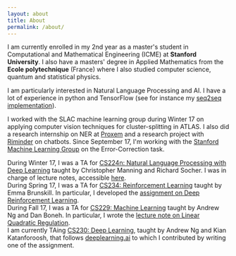 ```yaml
---
layout: about
title: About
permalink: /about/
---
```


I am currently enrolled in my 2nd year as a master's student in Computational and Mathematical Engineering (ICME) at <b>Stanford University</b>. I also have a masters' degree in Applied Mathematics from the <b>Ecole polytechnique</b> (France) where I also studied computer science, quantum and statistical physics. 

I am particularly interested in Natural Language Processing and AI. I have a lot of experience in python and TensorFlow (see for instance my <a href="https://github.com/guillaumegenthial/im2latex">seq2seq implementation</a>).

I worked with the SLAC machine learning group during Winter 17 on applying computer vision techniques for cluster-splitting in ATLAS. I also did a research internship on NER at <a href="https://www.proxem.com/en/">Proxem</a> and a research project with <a href="https://www.riminder.net">Riminder</a> on chatbots. Since September 17, I'm working with the <a href="https://stanfordmlgroup.github.io">Stanford Machine Learning Group</a> on the Error-Correction task. 

During Winter 17, I was a TA for <a href="http://web.stanford.edu/class/cs224n/">CS224n: Natural Language Processing with Deep Learning</a> taught by Christopher Manning and Richard Socher.  I was in charge of lecture notes, accessible <a href="https://github.com/stanfordnlp/cs224n-winter17-notes">here</a>.  
During Spring 17, I was a TA for <a href="">CS234: Reinforcement Learning</a> taught by Emma Brunskill. In particular, I developed the <a href="http://web.stanford.edu/class/cs234/assignment2/index.html">assignment on Deep Reinforcement Learning</a>.  
During Fall 17, I was a TA for <a href="http://cs229.stanford.edu">CS229: Machine Learning</a> taught by Andrew Ng and Dan Boneh. In particular, I wrote the <a href="http://cs229.stanford.edu/notes/cs229-notes13.pdf">lecture note on Linear Quadratic Regulation</a>.  
I am currently TAing <a href="http://cs230.stanford.edu">CS230: Deep Learning</a>, taught by Andrew Ng and Kian Katanforoosh, that follows <a href="https://www.deeplearning.ai">deeplearning.ai</a> to which I contributed by writing one of the assignment.